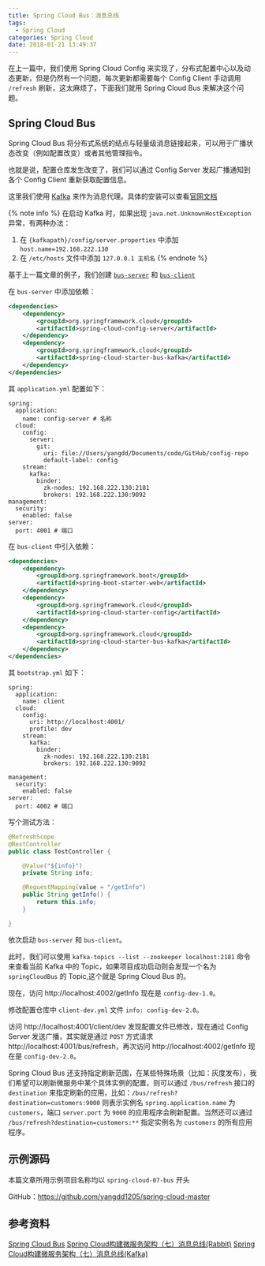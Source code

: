 ```yaml
---
title: Spring Cloud Bus：消息总线
tags:
  - Spring Cloud
categories: Spring Cloud
date: 2018-01-21 13:49:37
---
```


在上一篇中，我们使用 Spring Cloud Config 来实现了，分布式配置中心以及动态更新，但是仍然有一个问题，每次更新都需要每个 Config Client 手动调用 `/refresh` 刷新，这太麻烦了，下面我们就用 Spring Cloud Bus 来解决这个问题。
<!-- more-->

## Spring Cloud Bus

Spring Cloud Bus 将分布式系统的结点与轻量级消息链接起来，可以用于广播状态改变（例如配置改变）或者其他管理指令。

也就是说，配置仓库发生改变了，我们可以通过 Config Server 发起广播通知到各个 Config Client 重新获取配置信息。


这里我们使用 [Kafka](http://kafka.apache.org/) 来作为消息代理。具体的安装可以查看[官网文档](http://kafka.apache.org/quickstart)

{% note info %} 
在启动 Kafka 时，如果出现 `java.net.UnknownHostException` 异常，有两种办法：
1. 在 `{kafkapath}/config/server.properties` 中添加 `host.name=192.168.222.130`
2. 在 `/etc/hosts` 文件中添加 `127.0.0.1 主机名`
 {% endnote %}

基于上一篇文章的例子，我们创建 [`bus-server`](https://github.com/yangdd1205/spring-cloud-master/tree/master/spring-cloud-07-bus-server) 和 [`bus-client`](https://github.com/yangdd1205/spring-cloud-master/tree/master/spring-cloud-07-bus-client)

在 `bus-server` 中添加依赖：
```XML
<dependencies>
    <dependency>
        <groupId>org.springframework.cloud</groupId>
        <artifactId>spring-cloud-config-server</artifactId>
    </dependency>
    <dependency>
        <groupId>org.springframework.cloud</groupId>
        <artifactId>spring-cloud-starter-bus-kafka</artifactId>
    </dependency>
</dependencies>
```
其 `application.yml` 配置如下：
```YML
spring:
  application:
    name: config-server # 名称 
  cloud:
    config:
      server:
        git:
          uri: file://Users/yangdd/Documents/code/GitHub/config-repo 
          default-label: config 
    stream:
      kafka: 
        binder:
          zk-nodes: 192.168.222.130:2181
          brokers: 192.168.222.130:9092        
management:
  security:
    enabled: false   
server:
  port: 4001 # 端口   
```

在 `bus-client` 中引入依赖：
```XML
<dependencies>
    <dependency>
        <groupId>org.springframework.boot</groupId>
        <artifactId>spring-boot-starter-web</artifactId>
    </dependency>
    <dependency>
        <groupId>org.springframework.cloud</groupId>
        <artifactId>spring-cloud-starter-config</artifactId>
    </dependency>
    <dependency>
        <groupId>org.springframework.cloud</groupId>
        <artifactId>spring-cloud-starter-bus-kafka</artifactId>
    </dependency>
</dependencies>
```
其 `bootstrap.yml` 如下：
```YML
spring:
  application: 
    name: client
  cloud:
    config:
      uri: http://localhost:4001/
      profile: dev
    stream:
      kafka:
        binder:
          zk-nodes: 192.168.222.130:2181
          brokers: 192.168.222.130:9092
        
management:
  security:
    enabled: false
server:
  port: 4002 # 端口   
```

写个测试方法：
```Java
@RefreshScope 
@RestController
public class TestController {

    @Value("${info}")
    private String info;

    @RequestMapping(value = "/getInfo")
    public String getInfo() {
        return this.info;
    }

}
```

依次启动 `bus-server` 和 `bus-client`。

此时，我们可以使用 `kafka-topics --list --zookeeper localhost:2181` 命令来查看当前 Kafka 中的 Topic，如果项目成功启动则会发现一个名为 `springCloudBus` 的 Topic,这个就是 Spring Cloud Bus 的。


现在，访问 http://localhost:4002/getInfo 现在是 `config-dev-1.0`。

修改配置仓库中 `client-dev.yml` 文件 `info: config-dev-2.0`。

访问 http://localhost:4001/client/dev 发现配置文件已修改，现在通过 Config Server 发送广播，其实就是通过 `POST` 方式请求 http://localhost:4001/bus/refresh，再次访问 http://localhost:4002/getInfo 现在是 `config-dev-2.0`。

Spring Cloud Bus 还支持指定刷新范围，在某些特殊场景（比如：灰度发布），我们希望可以刷新微服务中某个具体实例的配置，则可以通过 `/bus/refresh` 接口的 `destination` 来指定刷新的应用，比如：`/bus/refresh?destination=customers:9000` 则表示实例名 `spring.application.name` 为 `customers`，端口 `server.port` 为 `9000` 的应用程序会刷新配置。当然还可以通过 `/bus/refresh?destination=customers:**` 指定实例名为 `customers` 的所有应用程序。

## 示例源码

本篇文章所用示例项目名称均以 `spring-cloud-07-bus` 开头

GitHub：https://github.com/yangdd1205/spring-cloud-master

## 参考资料
[Spring Cloud Bus](http://cloud.spring.io/spring-cloud-static/spring-cloud-bus/1.3.2.RELEASE/single/spring-cloud-bus.html)
[Spring Cloud构建微服务架构（七）消息总线(Rabbit)](http://blog.didispace.com/springcloud7/)
[Spring Cloud构建微服务架构（七）消息总线(Kafka)](http://blog.didispace.com/springcloud7-2/)
